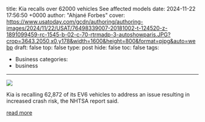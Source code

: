 title: Kia recalls over 62000 vehicles See affected models
date: 2024-11-22 17:56:50 +0000
author: "Ahjané Forbes"
cover: https://www.usatoday.com/gcdn/authoring/authoring-images/2024/11/22/USAT/76498339007-20181002-t-124520-z-1891099459-rc-1545-b-02-c-70-rtrmadp-3-autoshowparis.JPG?crop=3643,2050,x0,y178&width=1600&height=800&format=pjpg&auto=webp
draft: false
top: false
type: post
hide: false
toc: false
tags:
  - Business
categories:
  - business
---

![](https://www.usatoday.com/gcdn/authoring/authoring-images/2024/11/22/USAT/76498339007-20181002-t-124520-z-1891099459-rc-1545-b-02-c-70-rtrmadp-3-autoshowparis.JPG?crop=3643,2050,x0,y178&width=1600&height=800&format=pjpg&auto=webp)

Kia is recalling 62,872 of its EV6 vehicles to address an issue resulting in increased crash risk, the NHTSA report said.

[read more](https://www.usatoday.com/story/money/cars/recalls/2024/11/22/kia-recall-ev6/76497783007/)
